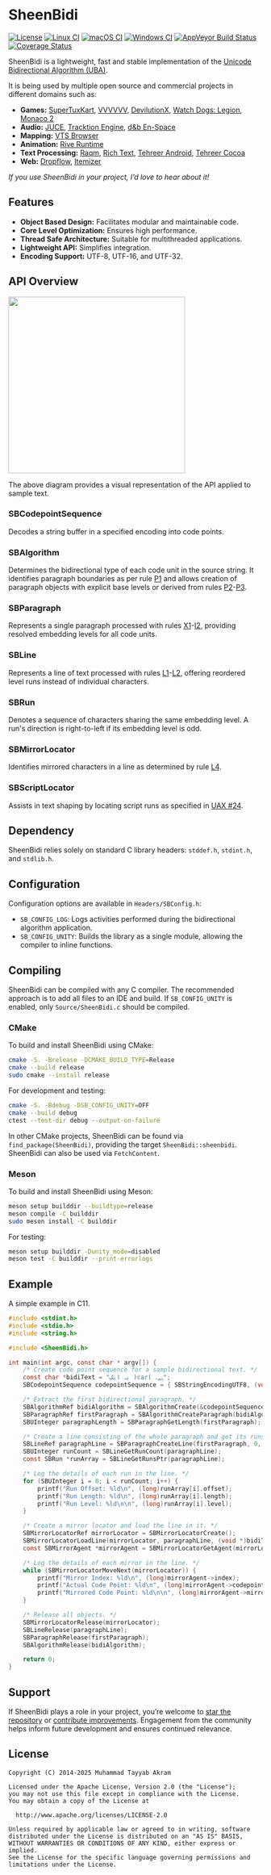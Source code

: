 # SheenBidi

[![License](https://img.shields.io/badge/License-Apache%202.0-blue.svg)](https://opensource.org/licenses/Apache-2.0)
[![Linux CI](https://github.com/Tehreer/SheenBidi/actions/workflows/linux.yml/badge.svg)](https://github.com/Tehreer/SheenBidi/actions/workflows/linux.yml)
[![macOS CI](https://github.com/Tehreer/SheenBidi/actions/workflows/macos.yml/badge.svg)](https://github.com/Tehreer/SheenBidi/actions/workflows/macos.yml)
[![Windows CI](https://github.com/Tehreer/SheenBidi/actions/workflows/windows.yml/badge.svg)](https://github.com/Tehreer/SheenBidi/actions/workflows/windows.yml)
[![AppVeyor Build Status](https://ci.appveyor.com/api/projects/status/k2vvegcdqsb9ld5a?svg=true)](https://ci.appveyor.com/project/mta452/sheenbidi)
[![Coverage Status](https://coveralls.io/repos/github/Tehreer/SheenBidi/badge.svg?branch=master)](https://coveralls.io/github/Tehreer/SheenBidi)

SheenBidi is a lightweight, fast and stable implementation of the [Unicode Bidirectional Algorithm (UBA)](https://unicode.org/reports/tr9/).

It is being used by multiple open source and commercial projects in different domains such as:
- **Games:** [SuperTuxKart](https://github.com/supertuxkart/stk-code), [VVVVVV](https://github.com/TerryCavanagh/VVVVVV), [DevilutionX](https://github.com/diasurgical/DevilutionX), [Watch Dogs: Legion](https://www.mobygames.com/game/152206/watch-dogs-legion/), [Monaco 2](https://www.mobygames.com/game/240348/monaco-2/)
- **Audio:** [JUCE](https://github.com/juce-framework/JUCE), [Tracktion Engine](https://github.com/Tracktion/tracktion_engine), [d&b En-Space](https://www.dbaudio.com/global/en/solutions/enabling-technologies/sound-design/en-space/)
- **Mapping:** [VTS Browser](https://github.com/melowntech/vts-browser-cpp)
- **Animation:** [Rive Runtime](https://github.com/rive-app/rive-runtime)
- **Text Processing:** [Raqm](https://github.com/HOST-Oman/libraqm), [Rich Text](https://github.com/forenoonwatch/rich-text), [Tehreer Android](https://github.com/Tehreer/Tehreer-Android), [Tehreer Cocoa](https://github.com/Tehreer/Tehreer-Cocoa)
- **Web:** [Dropflow](https://github.com/chearon/dropflow), [Itemizer](https://github.com/chearon/itemizer)

*If you use SheenBidi in your project, I’d love to hear about it!*

## Features
- **Object Based Design:** Facilitates modular and maintainable code.
- **Core Level Optimization:** Ensures high performance.
- **Thread Safe Architecture:** Suitable for multithreaded applications.
- **Lightweight API:** Simplifies integration.
- **Encoding Support:** UTF-8, UTF-16, and UTF-32.

## API Overview
<img src="https://user-images.githubusercontent.com/2664112/39663208-716af1c4-5088-11e8-855c-ababe3e58c58.png" width="350">

The above diagram provides a visual representation of the API applied to sample text.

### SBCodepointSequence
Decodes a string buffer in a specified encoding into code points.

### SBAlgorithm
Determines the bidirectional type of each code unit in the source string. It identifies paragraph boundaries as per rule [P1](https://www.unicode.org/reports/tr9/#P1) and allows creation of paragraph objects with explicit base levels or derived from rules [P2](https://www.unicode.org/reports/tr9/#P2)-[P3](https://www.unicode.org/reports/tr9/#P3).

### SBParagraph
Represents a single paragraph processed with rules [X1](https://www.unicode.org/reports/tr9/#X1)-[I2](https://www.unicode.org/reports/tr9/#I2), providing resolved embedding levels for all code units.

### SBLine
Represents a line of text processed with rules [L1](https://www.unicode.org/reports/tr9/#L1)-[L2](https://www.unicode.org/reports/tr9/#L2), offering reordered level runs instead of individual characters.

### SBRun
Denotes a sequence of characters sharing the same embedding level. A run's direction is right-to-left if its embedding level is odd.

### SBMirrorLocator
Identifies mirrored characters in a line as determined by rule [L4](https://www.unicode.org/reports/tr9/#L4).

### SBScriptLocator
Assists in text shaping by locating script runs as specified in [UAX #24](https://www.unicode.org/reports/tr24/).

## Dependency
SheenBidi relies solely on standard C library headers: `stddef.h`, `stdint.h`, and `stdlib.h`.

## Configuration
Configuration options are available in `Headers/SBConfig.h`:

- `SB_CONFIG_LOG`: Logs activities performed during the bidirectional algorithm application.
- `SB_CONFIG_UNITY`: Builds the library as a single module, allowing the compiler to inline functions.

## Compiling
SheenBidi can be compiled with any C compiler. The recommended approach is to add all files to an IDE and build. If `SB_CONFIG_UNITY` is enabled, only `Source/SheenBidi.c` should be compiled.

### CMake
To build and install SheenBidi using CMake:

```bash
cmake -S. -Brelease -DCMAKE_BUILD_TYPE=Release
cmake --build release
sudo cmake --install release
```

For development and testing:

```bash
cmake -S. -Bdebug -DSB_CONFIG_UNITY=OFF
cmake --build debug
ctest --test-dir debug --output-on-failure
```

In other CMake projects, SheenBidi can be found via `find_package(SheenBidi)`, providing the target `SheenBidi::sheenbidi`. SheenBidi can also be used via `FetchContent`.

### Meson
To build and install SheenBidi using Meson:

```bash
meson setup builddir --buildtype=release
meson compile -C builddir
sudo meson install -C builddir
```

For testing:

```bash
meson setup builddir -Dunity_mode=disabled
meson test -C builddir --print-errorlogs
```

## Example
A simple example in C11.

```c
#include <stdint.h>
#include <stdio.h>
#include <string.h>

#include <SheenBidi.h>

int main(int argc, const char * argv[]) {
    /* Create code point sequence for a sample bidirectional text. */
    const char *bidiText = "یہ ایک )car( ہے۔";
    SBCodepointSequence codepointSequence = { SBStringEncodingUTF8, (void *)bidiText, strlen(bidiText) };

    /* Extract the first bidirectional paragraph. */
    SBAlgorithmRef bidiAlgorithm = SBAlgorithmCreate(&codepointSequence);
    SBParagraphRef firstParagraph = SBAlgorithmCreateParagraph(bidiAlgorithm, 0, INT32_MAX, SBLevelDefaultLTR);
    SBUInteger paragraphLength = SBParagraphGetLength(firstParagraph);

    /* Create a line consisting of the whole paragraph and get its runs. */
    SBLineRef paragraphLine = SBParagraphCreateLine(firstParagraph, 0, paragraphLength);
    SBUInteger runCount = SBLineGetRunCount(paragraphLine);
    const SBRun *runArray = SBLineGetRunsPtr(paragraphLine);

    /* Log the details of each run in the line. */
    for (SBUInteger i = 0; i < runCount; i++) {
        printf("Run Offset: %ld\n", (long)runArray[i].offset);
        printf("Run Length: %ld\n", (long)runArray[i].length);
        printf("Run Level: %ld\n\n", (long)runArray[i].level);
    }

    /* Create a mirror locator and load the line in it. */
    SBMirrorLocatorRef mirrorLocator = SBMirrorLocatorCreate();
    SBMirrorLocatorLoadLine(mirrorLocator, paragraphLine, (void *)bidiText);
    const SBMirrorAgent *mirrorAgent = SBMirrorLocatorGetAgent(mirrorLocator);

    /* Log the details of each mirror in the line. */
    while (SBMirrorLocatorMoveNext(mirrorLocator)) {
        printf("Mirror Index: %ld\n", (long)mirrorAgent->index);
        printf("Actual Code Point: %ld\n", (long)mirrorAgent->codepoint);
        printf("Mirrored Code Point: %ld\n\n", (long)mirrorAgent->mirror);
    }

    /* Release all objects. */
    SBMirrorLocatorRelease(mirrorLocator);
    SBLineRelease(paragraphLine);
    SBParagraphRelease(firstParagraph);
    SBAlgorithmRelease(bidiAlgorithm);

    return 0;
}
```

## Support
If SheenBidi plays a role in your project, you’re welcome to [star the repository](https://github.com/Tehreer/SheenBidi/stargazers) or [contribute improvements](https://github.com/Tehreer/SheenBidi/pulls). Engagement from the community helps inform future development and ensures continued relevance.

## License
```
Copyright (C) 2014-2025 Muhammad Tayyab Akram

Licensed under the Apache License, Version 2.0 (the "License");
you may not use this file except in compliance with the License.
You may obtain a copy of the License at

  http://www.apache.org/licenses/LICENSE-2.0

Unless required by applicable law or agreed to in writing, software
distributed under the License is distributed on an "AS IS" BASIS,
WITHOUT WARRANTIES OR CONDITIONS OF ANY KIND, either express or implied.
See the License for the specific language governing permissions and
limitations under the License.
```
